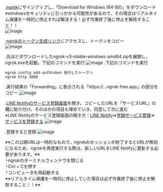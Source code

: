 .[ngrok](https://dashboard.ngrok.com/get-started/setup/windows)にサインアップし、「Download for Windows (64-Bit)」をダウンロード  
※windowsセキュリティに引っかかる可能性があるので、その場合はリアルタイム保護を一時的に停止すれば解決する！必ず作業終了後に停止を解除すること！！  
![image](https://github.com/user-attachments/assets/a3e7cf70-e3a0-4b24-8e41-a8b012db8c65)

.[ngrokのトークン生成リンク](https://dashboard.ngrok.com/get-started/your-authtoken)にアクセスし、トークンをコピー  
![image](https://github.com/user-attachments/assets/1ec1961f-8557-42a1-a3de-789ab70fc93c)

.先ほどダウンロードしたngrok-v3-stable-windows-amd64.zipを展開し、ngrok.exeを起動。下記のコマンドを実行
![image](https://i.gyazo.com/052a3b6569c75a0c6926e5f3b5496797.png)
.下記のコマンドを実行
```
ngrok config add-authtoken 発行したトークン
ngrok http 3000
```
.実行結果の「Forwarding」に表示される「https://...ngrok-free.app」の部分をコピー
![image](https://i.gyazo.com/ff760a93812f5ccff333c7f4cde832d7.png)

.[LINE Notifyのサービス登録画面](https://notify-bot.line.me/my/services/new)を開き、コピーしたURLを「サービスURL」の欄に貼り付け。そのほかの項目も埋めていき、同意して次に進む  
※LINE Notifyのサービス登録画面の開き方：[LINE Notify](https://notify-bot.line.me/ja/)⇒[登録サービス管理](https://notify-bot.line.me/my/services/)⇒[サービスを登録する](https://notify-bot.line.me/my/services/new)
![image](https://i.gyazo.com/12c9d6622c4800f00f660fa914d06094.png)

.登録すると登録
![image](https://github.com/user-attachments/assets/f79abcb1-3dc8-4e56-b722-ff5804fbb892)

※※この公開URLは一時的なもので、ngrokのセッションが終了するとURLが無効になるため、ngrokを再度実行する際は、新しいURLをLINE Notifyに更新する必要があります。※※  
└ngrokのターミナルウィンドウを閉じる  
└Ctrl + Cを押す  
└コンピュータを再起動する  
※※リアルタイム保護を一時的に停止していた場合は必ず作業終了後に停止を解除すること！！※※


